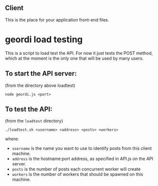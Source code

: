 ## Client

This is the place for your application front-end files.
# geordi load testing

This is a script to load test the API. For now it just tests the POST method, which at the moment is the only one that will be used by many users.

## To start the API server:

(from the directory above loadtest)

    node geordi.js <port>

## To test the API:

(from the `loadtest` directory)

    ./loadtest.sh <username> <address> <posts> <workers>

where:
* `username` is the name you want to use to identify posts from this client machine.
* `address` is the hostname:port address, as specified in API.js on the API server.
* `posts` is the number of posts each concurrent worker will create
* `workers` is the number of workers that should be spawned on this machine.




